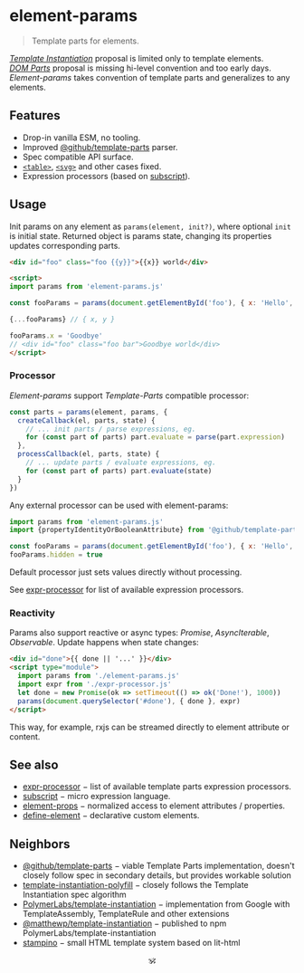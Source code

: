 # element-params

> Template parts for elements.

[_Template Instantiation_](https://github.com/w3c/webcomponents/blob/gh-pages/proposals/Template-Instantiation.md) proposal is limited only to template elements.<br/>
[_DOM Parts_](https://github.com/WICG/webcomponents/blob/gh-pages/proposals/DOM-Parts.md) proposal is missing hi-level convention and too early days.<br/>
_Element-params_ takes convention of template parts and generalizes to any elements.

## Features

- Drop-in vanilla ESM, no tooling.
- Improved [@github/template-parts](https://github.com/domenic/template-parts) parser.
- Spec compatible API surface.
- [`<table>`](https://github.com/domenic/template-parts/issues/2), [`<svg>`](https://github.com/github/template-parts/issues/26) and other cases fixed.
- Expression processors (based on [subscript](https://github.com/spectjs/subscript)).

## Usage

Init params on any element as `params(element, init?)`, where optional `init` is initial state. Returned object is params state, changing its properties updates corresponding parts.

```html
<div id="foo" class="foo {{y}}">{{x}} world</div>

<script>
import params from 'element-params.js'

const fooParams = params(document.getElementById('foo'), { x: 'Hello', y: 'bar'})

{...fooParams} // { x, y }

fooParams.x = 'Goodbye'
// <div id="foo" class="foo bar">Goodbye world</div>
</script>
```

### Processor

_Element-params_ support _Template-Parts_ compatible processor:

```js
const parts = params(element, params, {
  createCallback(el, parts, state) {
    // ... init parts / parse expressions, eg.
    for (const part of parts) part.evaluate = parse(part.expression)
  },
  processCallback(el, parts, state) {
    // ... update parts / evaluate expressions, eg.
    for (const part of parts) part.evaluate(state)
  }
})
```

Any external processor can be used with element-params:

```js
import params from 'element-params.js'
import {propertyIdentityOrBooleanAttribute} from '@github/template-parts'

const fooParams = params(document.getElementById('foo'), { x: 'Hello', hidden: false}, propertyIdentityOrBooleanAttribute)
fooParams.hidden = true
```

Default processor just sets values directly without processing.

See [expr-processor](https://github.com/spect/expr-processor) for list of available expression processors.

### Reactivity

Params also support reactive or async types: _Promise_, _AsyncIterable_, _Observable_.
Update happens when state changes:

```html
<div id="done">{{ done || '...' }}</div>
<script type="module">
  import params from './element-params.js'
  import expr from './expr-processor.js'
  let done = new Promise(ok => setTimeout(() => ok('Done!'), 1000))
  params(document.querySelector('#done'), { done }, expr)
</script>
```

This way, for example, rxjs can be streamed directly to element attribute or content.


## See also

* [expr-processor](https://github.com/spectjs/expr-processor) − list of available template parts expression processors.
* [subscript](https://github.com/spectjs/subscript) − micro expression language.
* [element-props](https://github.com/spectjs/element-props) − normalized access to element attributes / properties.
* [define-element](https://github.com/spectjs/define-element) − declarative custom elements.

## Neighbors

* [@github/template-parts](https://github.com/github/template-parts) − viable Template Parts implementation, doesn't closely follow spec in secondary details, but provides workable solution
* [template-instantiation-polyfill](https://github.com/bennypowers/template-instantiation-polyfill#readme) − closely follows the Template Instantiation spec algorithm
* [PolymerLabs/template-instantiation](https://github.com/PolymerLabs/template-instantiation) − implementation from Google with TemplateAssembly, TemplateRule and other extensions
* [@matthewp/template-instantiation](https://github.com/matthewp/template-instantiation) − published to npm PolymerLabs/template-instantiation
* [stampino](https://www.npmjs.com/package/stampino) − small HTML template system based on lit-html

<p align="center">🕉<p>

